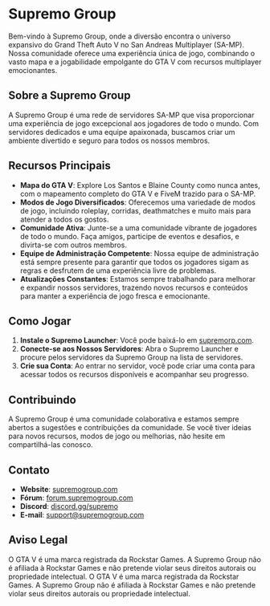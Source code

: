 # Supremo Group

Bem-vindo à Supremo Group, onde a diversão encontra o universo expansivo do Grand Theft Auto V no San Andreas Multiplayer (SA-MP). Nossa comunidade oferece uma experiência única de jogo, combinando o vasto mapa e a jogabilidade empolgante do GTA V com recursos multiplayer emocionantes.

## Sobre a Supremo Group

A Supremo Group é uma rede de servidores SA-MP que visa proporcionar uma experiência de jogo excepcional aos jogadores de todo o mundo. Com servidores dedicados e uma equipe apaixonada, buscamos criar um ambiente divertido e seguro para todos os nossos membros.

## Recursos Principais

- **Mapa do GTA V**: Explore Los Santos e Blaine County como nunca antes, com o mapeamento completo do GTA V e FiveM trazido para o SA-MP.
- **Modos de Jogo Diversificados**: Oferecemos uma variedade de modos de jogo, incluindo roleplay, corridas, deathmatches e muito mais para atender a todos os gostos.
- **Comunidade Ativa**: Junte-se a uma comunidade vibrante de jogadores de todo o mundo. Faça amigos, participe de eventos e desafios, e divirta-se com outros membros.
- **Equipe de Administração Competente**: Nossa equipe de administração está sempre presente para garantir que todos os jogadores sigam as regras e desfrutem de uma experiência livre de problemas.
- **Atualizações Constantes**: Estamos sempre trabalhando para melhorar e expandir nossos servidores, trazendo novos recursos e conteúdos para manter a experiência de jogo fresca e emocionante.

## Como Jogar

1. **Instale o Supremo Launcher**:  Você pode baixá-lo em [supremorp.com](https://supremorp.com/).
2. **Conecte-se aos Nossos Servidores**: Abra o Supremo Launcher e procure pelos servidores da Supremo Group na lista de servidores.
3. **Crie sua Conta**: Ao entrar no servidor, você pode criar uma conta para acessar todos os recursos disponíveis e acompanhar seu progresso.

## Contribuindo

A Supremo Group é uma comunidade colaborativa e estamos sempre abertos a sugestões e contribuições da comunidade. Se você tiver ideias para novos recursos, modos de jogo ou melhorias, não hesite em compartilhá-las conosco.

## Contato

- **Website**: [supremogroup.com](https://supremogroup.com)
- **Fórum**: [forum.supremogroup.com](https://forum.supremogroup.com)
- **Discord**: [discord.gg/supremo](https://discord.gg/supremo)
- **E-mail**: support@supremogroup.com

## Aviso Legal

O GTA V é uma marca registrada da Rockstar Games. A Supremo Group não é afiliada à Rockstar Games e não pretende violar seus direitos autorais ou propriedade intelectual.
O GTA V é uma marca registrada da Rockstar Games. A Supremo Group não é afiliada à Rockstar Games e não pretende violar seus direitos autorais ou propriedade intelectual.
